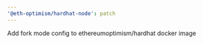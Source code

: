 ```yaml
---
'@eth-optimism/hardhat-node': patch
---
```


Add fork mode config to ethereumoptimism/hardhat docker image
